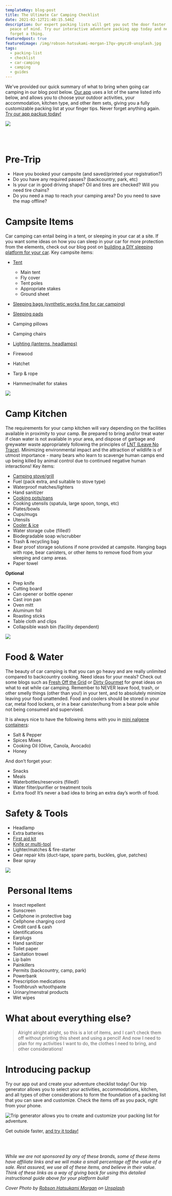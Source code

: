 ```yaml
---
templateKey: blog-post
title: The Ultimate Car Camping Checklist
date: 2021-02-12T21:40:15.546Z
description: Our expert packing lists will get you out the door faster with
  peace of mind. Try our interactive adventure packing app today and never
  forget a thing.
featuredpost: true
featuredimage: /img/robson-hatsukami-morgan-17qv-gmycz0-unsplash.jpg
tags:
  - packing-list
  - checklist
  - car-camping
  - camping
  - guides
---
```

We've provided our quick summary of what to bring when going car camping in our blog post below. [Our app](/) uses a lot of the same listed info below,  and allows you to choose your outdoor activities, your accommodation, kitchen type, and other item sets, giving you a fully customizable packing list at your finger tips. Never forget anything again. [Try our app packup today! ](/)

![](/img/screenshot-2021-02-12-155656.png)

<br></br>

# Pre-Trip

* Have you booked your campsite (and saved/printed your registration?)
* Do you have any required passes? (backcountry, park, etc)
* Is your car in good driving shape? Oil and tires are checked? Will you need tire chains?
* Do you need a map to reach your camping area? Do you need to save the map offline?

# Campsite Items

Car camping can entail being in a tent, or sleeping in your car at a site. If you want some ideas on how you can sleep in your car for more protection from the elements, check out our blog post on [building a DIY sleeping platform for your car](https://getpackup.com/blog/2020-11-23-suv-sleeping-platform-a-diy-guide-to-sleeping-inside/). Key campsite items:

* [Tent](https://bit.ly/3qh0P8p)

  * Main tent
  * Fly cover
  * Tent poles
  * Appropriate stakes
  * Ground sheet
* [Sleeping bags (synthetic works fine for car camping)](https://bit.ly/3aXwiGA)
* [Sleeping pads](https://bit.ly/3jLHYjn)
* Camping pillows
* Camping chairs
* [Lighting (lanterns, headlamps)](https://bit.ly/2ZdLidW)
* Firewood
* Hatchet
* Tarp & rope
* Hammer/mallet for stakes

![](/img/stefan-widua-mshs-9yzyvo-unsplash.jpg)

# Camp Kitchen

The requirements for your camp kitchen will vary depending on the facilities available in proximity to your camp. Be prepared to bring and/or treat water if clean water is not available in your area, and dispose of garbage and greywater waste appropriately following the principles of [LNT (Leave No Trace)](https://www.leavenotrace.ca/). Minimizing environmental impact and the attraction of wildlife is of utmost importance - many bears who learn to scavenge human camps end up being killed by animal control due to continued negative human interactions! Key items: 

* [Camping stove/grill](https://bit.ly/379MJOO)
* Fuel (pack extra, and suitable to stove type)
* Waterproof matches/lighters
* Hand sanitizer
* [Cooking pots/pans](https://bit.ly/379msjG)
* Cooking utensils (spatula, large spoon, tongs, etc)
* Plates/bowls
* Cups/mugs
* Utensils
* [Cooler & ice](https://bit.ly/2Zayogu)
* Water storage cube (filled!)
* Biodegradable soap w/scrubber
* Trash & recycling bag
* Bear proof storage solutions if none provided at campsite. Hanging bags with rope, bear canisters, or other items to remove food from your sleeping and camp areas.
* Paper towel

**Optional**

* Prep knife
* Cutting board
* Can opener or bottle opener
* Cast iron pan
* Oven mitt
* Aluminum foil
* Roasting sticks
* Table cloth and clips
* Collapsible wash bin (facility dependent)

![](/img/myles-tan-iwcljyv1tjw-unsplash.jpg)

# Food & Water

The beauty of car camping is that you can go heavy and are really unlimited compared to backcountry cooking. Need ideas for your meals? Check out some blogs such as [Fresh Off the Grid](https://www.freshoffthegrid.com/) or [Dirty Gourmet](https://www.dirtygourmet.com/) for great ideas on what to eat while car camping. Remember to NEVER leave food, trash, or other smelly things (other than you!) in your tent, and to absolutely minimize leaving your food unattended. Food and coolers should be stored in your car, metal food lockers, or in a bear canister/hung from a bear pole while not being consumed and supervised. 

It is always nice to have the following items with you in [mini nalgene containers](https://www.mec.ca/en/product/4005-479/Small-Travel-Kit):

* Salt & Pepper
* Spices Mixes
* Cooking Oil (Olive, Canola, Avocado)
* Honey

And don’t forget your:

* Snacks
* Meals
* Waterbottles/reservoirs (filled!)
* Water filter/purifier or treatment tools
* Extra food! It’s never a bad idea to bring an extra day’s worth of food.

# Safety & Tools

* Headlamp
* Extra batteries
* [First aid kit](https://bit.ly/3pnbHRe)
* [Knife or multi-tool](https://bit.ly/3d2PR2O)
* Lighter/matches & fire-starter
* Gear repair kits (duct-tape, spare parts, buckles, glue, patches)
* Bear spray

![](/img/tim-foster-z9lpimzfyfo-unsplash.jpg)

#  Personal Items

* Insect repellent
* Sunscreen
* Cellphone in protective bag
* Cellphone charging cord
* Credit card & cash
* Identifications
* Earplugs
* Hand sanitizer
* Toilet paper
* Sanitation trowel
* Lip balm
* Painkillers
* Permits (backcountry, camp, park)
* Powerbank
* Prescription medications
* Toothbrush w/toothpaste
* Urinary/menstral products
* Wet wipes

# What about everything else?

> Alright alright alright, so this is a lot of items, and I can’t check them off without printing this sheet and using a pencil! And now I need to plan for my activities I want to do, the clothes I need to bring, and other considerations!

# Introducing packup

Try our app out and create your adventure checklist today! Our trip generator allows you to select your activities, accommodations, kitchen, and all types of other considerations to form the foundation of a packing list that you can save and customize. Check the items off as you pack, right from your phone.

![Trip generator allows you to create and customize your packing list for adventure.](/img/product-shots.png)

Get outside faster, [and try it today!](https://getpackup.com/)

<br></br>

*While we are not sponsored by any of these brands, some of these items have affiliate links and we will make a small percentage off the value of a sale. Rest assured, we use all of these items, and believe in their value. Think of these links as a way of giving back for using this detailed instructional guide above for your platform build!*

*Cover Photo by [Robson Hatsukami Morgan](https://unsplash.com/@robsonhmorgan?utm_source=unsplash&utm_medium=referral&utm_content=creditCopyText) on [Unsplash](https://unsplash.com/?utm_source=unsplash&utm_medium=referral&utm_content=creditCopyText)*